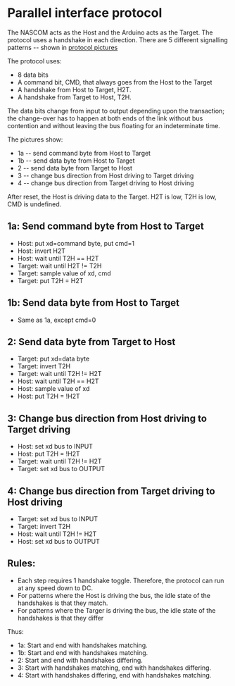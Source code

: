 # Parallel interface protocol

The NASCOM acts as the Host and the Arduino acts as the Target. The protocol
uses a handshake in each direction. There are 5 different signalling patterns --
shown in [protocol pictures](protocol.pdf)

The protocol uses:

* 8 data bits
* A command bit, CMD, that always goes from the Host to the Target
* A handshake from Host to Target, H2T.
* A handshake from Target to Host, T2H.

The data bits change from input to output depending upon the transaction; the
change-over has to happen at both ends of the link without bus contention and
without leaving the bus floating for an indeterminate time.

The pictures show:

* 1a -- send command byte from Host to Target
* 1b -- send data byte from Host to Target
* 2 -- send data byte from Target to Host
* 3 -- change bus direction from Host driving to Target driving
* 4 -- change bus direction from Target driving to Host driving

After reset, the Host is driving data to the Target. H2T is low, T2H is low, CMD
is undefined.

## 1a: Send command byte from Host to Target

* Host: put xd=command byte, put cmd=1
* Host: invert H2T
* Host: wait until T2H == H2T
* Target: wait until H2T != T2H
* Target: sample value of xd, cmd
* Target: put T2H = H2T

## 1b: Send data byte from Host to Target

* Same as 1a, except cmd=0

## 2: Send data byte from Target to Host

* Target: put xd=data byte
* Target: invert T2H
* Target: wait until T2H != H2T
* Host: wait until T2H == H2T
* Host: sample value of xd
* Host: put T2H = !H2T

## 3: Change bus direction from Host driving to Target driving

* Host: set xd bus to INPUT
* Host: put T2H = !H2T
* Target: wait until T2H != H2T
* Target: set xd bus to OUTPUT

## 4: Change bus direction from Target driving to Host driving

* Target: set xd bus to INPUT
* Target: invert T2H
* Host: wait until T2H != H2T
* Host: set xd bus to OUTPUT

## Rules:

* Each step requires 1 handshake toggle. Therefore, the protocol
can run at any speed down to DC.
* For patterns where the Host is driving the bus, the idle state of
the handshakes is that they match.
* For patterns where the Targer is driving the bus, the idle state of
the handshakes is that they differ

Thus:

* 1a: Start and end with handshakes matching.
* 1b: Start and end with handshakes matching.
* 2: Start and end with handshakes differing.
* 3: Start with handshakes matching, end with handshakes differing.
* 4: Start with handshakes differing, end with handshakes matching.

